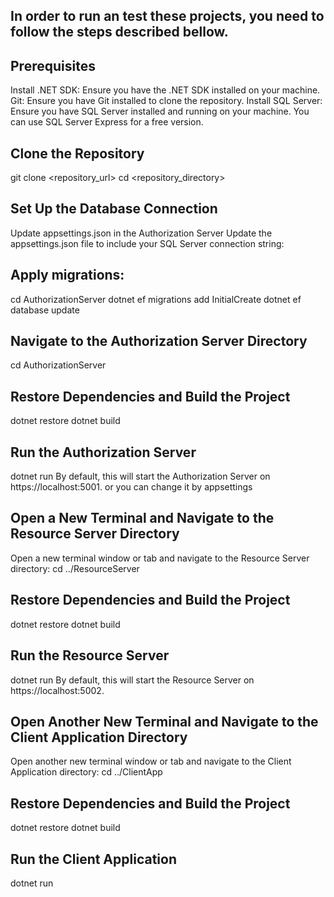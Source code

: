 ## In order to run an test these projects, you need to follow the steps described bellow.

## Prerequisites
Install .NET SDK: Ensure you have the .NET SDK installed on your machine.
Git: Ensure you have Git installed to clone the repository.
Install SQL Server: Ensure you have SQL Server installed and running on your machine. You can use SQL Server Express for a free version.

## Clone the Repository
git clone <repository_url>
cd <repository_directory>

## Set Up the Database Connection
Update appsettings.json in the Authorization Server
Update the appsettings.json file to include your SQL Server connection string:

## Apply migrations:
cd AuthorizationServer
dotnet ef migrations add InitialCreate
dotnet ef database update

## Navigate to the Authorization Server Directory
cd AuthorizationServer

## Restore Dependencies and Build the Project
dotnet restore
dotnet build

## Run the Authorization Server
dotnet run
By default, this will start the Authorization Server on https://localhost:5001. or you can change it by appsettings

## Open a New Terminal and Navigate to the Resource Server Directory
Open a new terminal window or tab and navigate to the Resource Server directory:
cd ../ResourceServer

## Restore Dependencies and Build the Project
dotnet restore
dotnet build

## Run the Resource Server
dotnet run
By default, this will start the Resource Server on https://localhost:5002.

## Open Another New Terminal and Navigate to the Client Application Directory
Open another new terminal window or tab and navigate to the Client Application directory:
cd ../ClientApp

## Restore Dependencies and Build the Project
dotnet restore
dotnet build

## Run the Client Application
dotnet run

